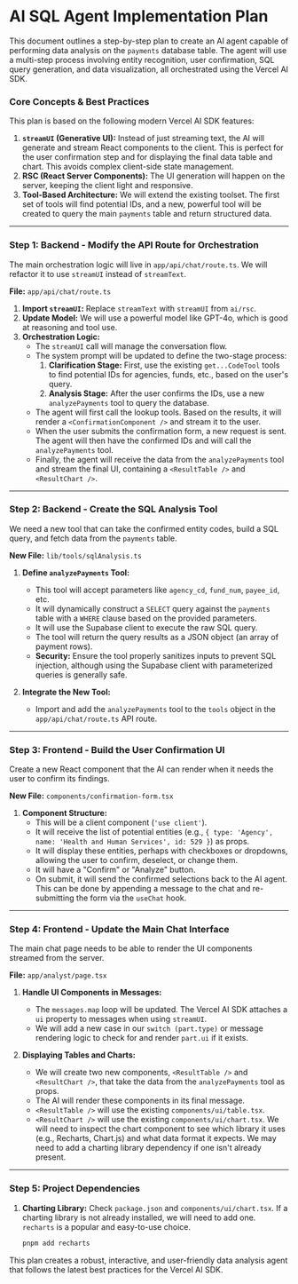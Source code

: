 # AI SQL Agent Implementation Plan

This document outlines a step-by-step plan to create an AI agent capable of performing data analysis on the `payments` database table. The agent will use a multi-step process involving entity recognition, user confirmation, SQL query generation, and data visualization, all orchestrated using the Vercel AI SDK.

### Core Concepts & Best Practices

This plan is based on the following modern Vercel AI SDK features:

1.  **`streamUI` (Generative UI):** Instead of just streaming text, the AI will generate and stream React components to the client. This is perfect for the user confirmation step and for displaying the final data table and chart. This avoids complex client-side state management.
2.  **RSC (React Server Components):** The UI generation will happen on the server, keeping the client light and responsive.
3.  **Tool-Based Architecture:** We will extend the existing toolset. The first set of tools will find potential IDs, and a new, powerful tool will be created to query the main `payments` table and return structured data.

---

### Step 1: Backend - Modify the API Route for Orchestration

The main orchestration logic will live in `app/api/chat/route.ts`. We will refactor it to use `streamUI` instead of `streamText`.

**File:** `app/api/chat/route.ts`

1.  **Import `streamUI`:** Replace `streamText` with `streamUI` from `ai/rsc`.
2.  **Update Model:** We will use a powerful model like GPT-4o, which is good at reasoning and tool use.
3.  **Orchestration Logic:**
    *   The `streamUI` call will manage the conversation flow.
    *   The system prompt will be updated to define the two-stage process:
        1.  **Clarification Stage:** First, use the existing `get...CodeTool` tools to find potential IDs for agencies, funds, etc., based on the user's query.
        2.  **Analysis Stage:** After the user confirms the IDs, use a new `analyzePayments` tool to query the database.
    *   The agent will first call the lookup tools. Based on the results, it will render a `<ConfirmationComponent />` and stream it to the user.
    *   When the user submits the confirmation form, a new request is sent. The agent will then have the confirmed IDs and will call the `analyzePayments` tool.
    *   Finally, the agent will receive the data from the `analyzePayments` tool and stream the final UI, containing a `<ResultTable />` and `<ResultChart />`.

---

### Step 2: Backend - Create the SQL Analysis Tool

We need a new tool that can take the confirmed entity codes, build a SQL query, and fetch data from the `payments` table.

**New File:** `lib/tools/sqlAnalysis.ts`

1.  **Define `analyzePayments` Tool:**
    *   This tool will accept parameters like `agency_cd`, `fund_num`, `payee_id`, etc.
    *   It will dynamically construct a `SELECT` query against the `payments` table with a `WHERE` clause based on the provided parameters.
    *   It will use the Supabase client to execute the raw SQL query.
    *   The tool will return the query results as a JSON object (an array of payment rows).
    *   **Security:** Ensure the tool properly sanitizes inputs to prevent SQL injection, although using the Supabase client with parameterized queries is generally safe.

2.  **Integrate the New Tool:**
    *   Import and add the `analyzePayments` tool to the `tools` object in the `app/api/chat/route.ts` API route.

---

### Step 3: Frontend - Build the User Confirmation UI

Create a new React component that the AI can render when it needs the user to confirm its findings.

**New File:** `components/confirmation-form.tsx`

1.  **Component Structure:**
    *   This will be a client component (`'use client'`).
    *   It will receive the list of potential entities (e.g., `{ type: 'Agency', name: 'Health and Human Services', id: 529 }`) as props.
    *   It will display these entities, perhaps with checkboxes or dropdowns, allowing the user to confirm, deselect, or change them.
    *   It will have a "Confirm" or "Analyze" button.
    *   On submit, it will send the confirmed selections back to the AI agent. This can be done by appending a message to the chat and re-submitting the form via the `useChat` hook.

---

### Step 4: Frontend - Update the Main Chat Interface

The main chat page needs to be able to render the UI components streamed from the server.

**File:** `app/analyst/page.tsx`

1.  **Handle UI Components in Messages:**
    *   The `messages.map` loop will be updated. The Vercel AI SDK attaches a `ui` property to messages when using `streamUI`.
    *   We will add a new case in our `switch (part.type)` or message rendering logic to check for and render `part.ui` if it exists.

2.  **Displaying Tables and Charts:**
    *   We will create two new components, `<ResultTable />` and `<ResultChart />`, that take the data from the `analyzePayments` tool as props.
    *   The AI will render these components in its final message.
    *   `<ResultTable />` will use the existing `components/ui/table.tsx`.
    *   `<ResultChart />` will use the existing `components/ui/chart.tsx`. We will need to inspect the chart component to see which library it uses (e.g., Recharts, Chart.js) and what data format it expects. We may need to add a charting library dependency if one isn't already present.

---

### Step 5: Project Dependencies

1.  **Charting Library:** Check `package.json` and `components/ui/chart.tsx`. If a charting library is not already installed, we will need to add one. `recharts` is a popular and easy-to-use choice.
    ```bash
    pnpm add recharts
    ```

This plan creates a robust, interactive, and user-friendly data analysis agent that follows the latest best practices for the Vercel AI SDK.
